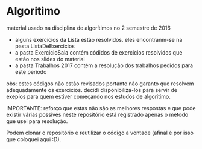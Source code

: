 # Algoritimo
material usado na disciplina de algorítimos no 2 semestre de 2016

- alguns exercicios da Lista estão resolvidos. eles encontranm-se na pasta ListaDeExercicios
- a pasta ExercicioSala contém códidos de exercicios resolvidos que estão nos slides do material
- a pasta Trabalhos 2017 contém a resolução dos trabalhos pedidos para este periodo

obs: estes códigos não estão revisados portanto não garanto que resolvem adequadamente os exercicios.
decidi disponibilizá-los para servir de exeplos para quem estiver começando nos estudos de algoritimo.

IMPORTANTE: reforço que estas não são as melhores respostas e que pode existir várias possives neste repositório está registrado 
apenas o metodo que usei para resolução.

Podem clonar o repositório e reutilizar o código a vontade (afinal é por isso que coloquei aqui :D).

